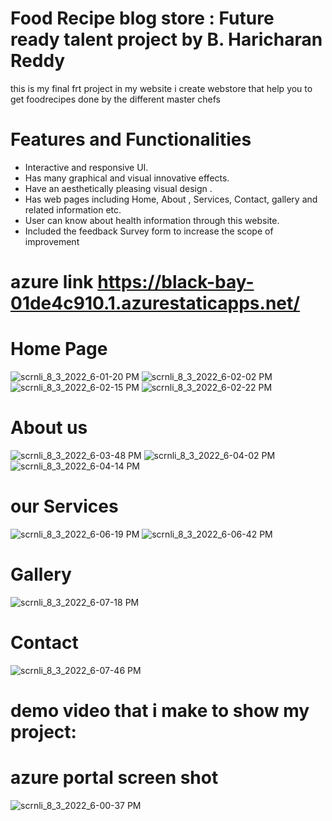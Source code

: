 # Food Recipe blog store :  Future ready talent project by B. Haricharan Reddy
this is my final frt project
in my website i create webstore that help you to get foodrecipes done by the different master chefs
# Features and Functionalities 
- Interactive and responsive UI.
- Has many graphical and visual innovative effects.
- Have an aesthetically pleasing visual design .
- Has  web pages including Home, About , Services, Contact, gallery  and  related information etc.
- User can know about health information through this website.
- Included the feedback Survey form to increase the scope of improvement 

# azure link https://black-bay-01de4c910.1.azurestaticapps.net/

# Home Page
![scrnli_8_3_2022_6-01-20 PM](https://user-images.githubusercontent.com/85993420/182608497-c91a4431-f81e-44ed-9f7a-84a0aea5f650.png)
![scrnli_8_3_2022_6-02-02 PM](https://user-images.githubusercontent.com/85993420/182608516-98f8fe96-056b-4f06-a623-26b33e0cada5.png)
![scrnli_8_3_2022_6-02-15 PM](https://user-images.githubusercontent.com/85993420/182608529-72ecafb0-4b31-4527-8344-8ea7bc4c0c38.png)
![scrnli_8_3_2022_6-02-22 PM](https://user-images.githubusercontent.com/85993420/182608535-7b76d81e-fce5-46af-b7d4-12deb760f6d8.png)


# About us
![scrnli_8_3_2022_6-03-48 PM](https://user-images.githubusercontent.com/85993420/182608850-fcf3dece-d498-4e74-9f5e-a503e14f756f.png)
![scrnli_8_3_2022_6-04-02 PM](https://user-images.githubusercontent.com/85993420/182608858-d02950e7-f8d6-40e2-8950-66ce00fc0095.png)
![scrnli_8_3_2022_6-04-14 PM](https://user-images.githubusercontent.com/85993420/182608864-5a65a990-6fda-44ad-ba18-793e0fd97446.png)

# our Services
![scrnli_8_3_2022_6-06-19 PM](https://user-images.githubusercontent.com/85993420/182609320-890317c2-093c-4b25-b3e2-5dabc3e0ac34.png)
![scrnli_8_3_2022_6-06-42 PM](https://user-images.githubusercontent.com/85993420/182609399-b9a619ca-2020-438d-acfe-ea944b11f00c.png)

# Gallery
![scrnli_8_3_2022_6-07-18 PM](https://user-images.githubusercontent.com/85993420/182609518-e1a4d7a7-5f06-4238-8371-66792d1ad54a.png)
# Contact
![scrnli_8_3_2022_6-07-46 PM](https://user-images.githubusercontent.com/85993420/182609600-266ae539-bc72-48d2-8f92-5594bb39f667.png)




# demo video that i make to show my project:

# azure portal screen shot
![scrnli_8_3_2022_6-00-37 PM](https://user-images.githubusercontent.com/85993420/182608115-dce8d06a-f34d-41ce-87d5-c8de2988c61b.png)


